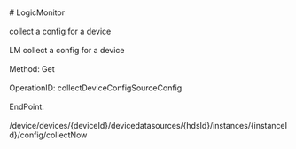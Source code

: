 <br>#     LogicMonitor</br>
<br>collect a config for a device</br>
<br>LM collect a config for a device</br>
<br>Method: Get</br>
<br>OperationID: collectDeviceConfigSourceConfig</br>
<br>EndPoint:</br>
<br>/device/devices/{deviceId}/devicedatasources/{hdsId}/instances/{instanceId}/config/collectNow</br>
